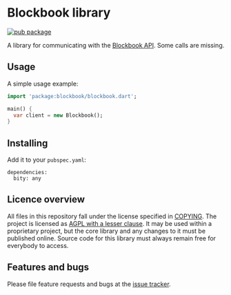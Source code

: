 # Blockbook library

[![pub package](https://img.shields.io/pub/v/bity.svg)](https://pub.dev/packages/blockbook)

A library for communicating with the [Blockbook API]. Some calls are missing.

## Usage

A simple usage example:

```dart
import 'package:blockbook/blockbook.dart';

main() {
  var client = new Blockbook();
}
```

## Installing

Add it to your `pubspec.yaml`:

```
dependencies:
  bity: any
```

## Licence overview

All files in this repository fall under the license specified in 
[COPYING](COPYING). The project is licensed as [AGPL with a lesser clause](https://www.gnu.org/licenses/agpl-3.0.en.html). 
It may be used within a proprietary project, but the core library and any 
changes to it must be published online. Source code for this library must 
always remain free for everybody to access.

## Features and bugs

Please file feature requests and bugs at the [issue tracker][tracker].

[tracker]: https://github.com/inapay/blockbook_client/issues
[Blockbook API]: https://github.com/trezor/blockbook/blob/master/docs/api.md
